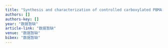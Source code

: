 ```yaml
---
title: "Synthesis and characterization of controlled carboxylated PBMA-b-PSt block ionomers"
authors: []
authors-key: []
year: "数据暂缺"
article-link: "数据暂缺"
venue: "数据暂缺"
bibex: "数据暂缺"
---
```

